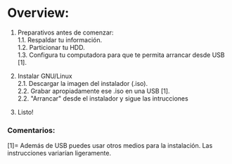 # Overview:

1. Preparativos antes de comenzar:  
1.1. Respaldar tu información.  
1.2. Particionar tu HDD.  
1.3. Configura tu computadora para que te permita arrancar desde USB [1].  

2. Instalar GNU/Linux  
2.1. Descargar la imagen del instalador (.iso).  
2.2. Grabar apropiadamente  ese .iso en una USB [1].   
2.2. "Arrancar" desde el instalador y sigue las intrucciones  

3. Listo!


### Comentarios:
[1]= Además de USB puedes usar otros medios para la instalación. Las instrucciones variarían ligeramente.
